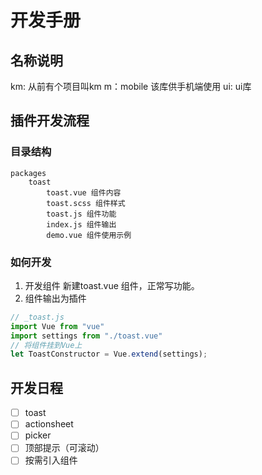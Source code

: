 # 开发手册
## 名称说明
km: 从前有个项目叫km
m：mobile 该库供手机端使用
ui: ui库
## 插件开发流程
### 目录结构
    packages
        toast
            toast.vue 组件内容
            toast.scss 组件样式
            toast.js 组件功能
            index.js 组件输出
            demo.vue 组件使用示例
### 如何开发
1. 开发组件
新建toast.vue 组件，正常写功能。
2. 组件输出为插件
```js 
// _toast.js
import Vue from "vue"
import settings from "./toast.vue"
// 将组件挂到Vue上
let ToastConstructor = Vue.extend(settings);
```
## 开发日程
- [ ] toast
- [ ] actionsheet
- [ ] picker
- [ ] 顶部提示（可滚动）
- [ ] 按需引入组件